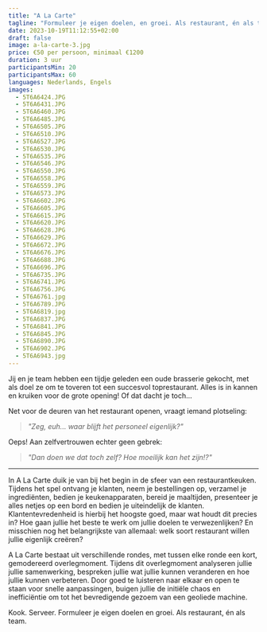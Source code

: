 ```yaml
---
title: "A La Carte"
tagline: "Formuleer je eigen doelen, en groei. Als restaurant, én als team."
date: 2023-10-19T11:12:55+02:00
draft: false
image: a-la-carte-3.jpg
price: €50 per persoon, minimaal €1200
duration: 3 uur
participantsMin: 20
participantsMax: 60
languages: Nederlands, Engels
images:
  - 5T6A6424.JPG
  - 5T6A6431.JPG
  - 5T6A6460.JPG
  - 5T6A6485.JPG
  - 5T6A6505.JPG
  - 5T6A6510.JPG
  - 5T6A6527.JPG
  - 5T6A6530.JPG
  - 5T6A6535.JPG
  - 5T6A6546.JPG
  - 5T6A6550.JPG
  - 5T6A6558.JPG
  - 5T6A6559.JPG
  - 5T6A6573.JPG
  - 5T6A6602.JPG
  - 5T6A6605.JPG
  - 5T6A6615.JPG
  - 5T6A6620.JPG
  - 5T6A6628.JPG
  - 5T6A6629.JPG
  - 5T6A6672.JPG
  - 5T6A6676.JPG
  - 5T6A6688.JPG
  - 5T6A6696.JPG
  - 5T6A6735.JPG
  - 5T6A6741.JPG
  - 5T6A6756.JPG
  - 5T6A6761.jpg
  - 5T6A6789.JPG
  - 5T6A6819.jpg
  - 5T6A6837.JPG
  - 5T6A6841.JPG
  - 5T6A6845.JPG
  - 5T6A6890.JPG
  - 5T6A6902.JPG
  - 5T6A6943.jpg
---
```


Jij en je team hebben een tijdje geleden een oude brasserie gekocht, met als doel ze om te toveren tot een succesvol toprestaurant. Alles is in kannen en kruiken voor de grote opening! Of dat dacht je toch...

<!--more-->

Net voor de deuren van het restaurant openen, vraagt iemand plotseling:

> _"Zeg, euh... waar blijft het personeel eigenlijk?"_

Oeps! Aan zelfvertrouwen echter geen gebrek:

> _"Dan doen we dat toch zelf? Hoe moeilijk kan het zijn!?"_

----

In A La Carte duik je van bij het begin in de sfeer van een restaurantkeuken. Tijdens het spel ontvang je klanten, neem je bestellingen op, verzamel je ingrediënten, bedien je keukenapparaten, bereid je maaltijden, presenteer je alles netjes op een bord en bedien je uiteindelijk de klanten. Klantentevredenheid is hierbij het hoogste goed, maar wat houdt dit precies in? Hoe gaan jullie het beste te werk om jullie doelen te verwezenlijken? En misschien nog het belangrijkste van allemaal: welk soort restaurant willen jullie eigenlijk creëren?

A La Carte bestaat uit verschillende rondes, met tussen elke ronde een kort, gemodereerd overlegmoment. Tijdens dit overlegmoment analyseren jullie jullie samenwerking, bespreken jullie wat jullie kunnen veranderen en hoe jullie kunnen verbeteren. Door goed te luisteren naar elkaar en open te staan voor snelle aanpassingen, buigen jullie de initiële chaos en inefficiëntie om tot het bevredigende gezoem van een geoliede machine.

Kook. Serveer. Formuleer je eigen doelen en groei. Als restaurant, én als team.
